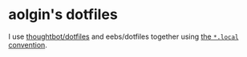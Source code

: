 aolgin\'s dotfiles
===============

I use [thoughtbot/dotfiles](https://github.com/thoughtbot/dotfiles) and
eebs/dotfiles together using [the `*.local` convention][dot-local].

[dot-local]: http://robots.thoughtbot.com/manage-team-and-personal-dotfiles-together-with-rcm
